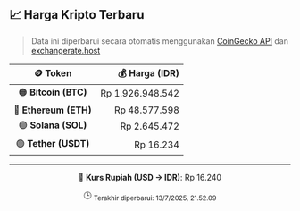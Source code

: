 

<!-- HARGA_KRIPTO -->
## 📈 Harga Kripto Terbaru

> Data ini diperbarui secara otomatis menggunakan [CoinGecko API](https://www.coingecko.com/) dan [exchangerate.host](https://exchangerate.host/)

<div align="center">

| 🪙 Token | 💰 Harga (IDR) |
|:------:|---------------:|
| 🟠 **Bitcoin (BTC)**   | Rp 1.926.948.542 |
| 🔵 **Ethereum (ETH)**  | Rp 48.577.598 |
| 🟣 **Solana (SOL)**    | Rp 2.645.472 |
| 🟢 **Tether (USDT)**   | Rp 16.234 |

---

💱 **Kurs Rupiah (USD → IDR)**: Rp 16.240

🕒 <sub>Terakhir diperbarui: 13/7/2025, 21.52.09</sub>

</div>
<!-- /HARGA_KRIPTO -->